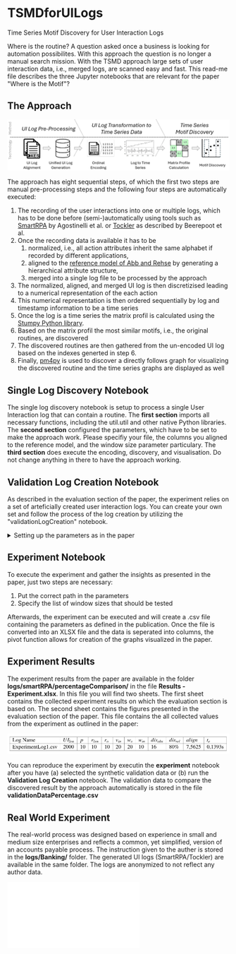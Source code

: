 # TSMDforUILogs
Time Series Motif Discovery for User Interaction Logs

Where is the routine? A question asked once a business is looking for automation possibilites.
With this approach the question is no longer a manual search mission.
With the TSMD approach large sets of user interaction data, i.e., merged logs, are scanned easy and fast.
This read-me file describes the three Jupyter notebooks that are relevant for the paper "Where is the Motif"?

## The Approach

![Detailed Approach Visualisation](images/Approach.png)

The approach has eight sequential steps, of which the first two steps are manual pre-processing steps and the following four steps are automatically executed:

1. The recording of the user interactions into one or multiple logs, which has to be done before (semi-)automatically using tools such as [SmartRPA](https://github.com/bpm-diag/smartRPA) by Agostinelli et al. or [Tockler](http://www.irisbeerepoot.com/wp-content/uploads/2023/06/Practical-guidelines.pdf) as described by Beerepoot et al.
2. Once the recording data is available it has to be
    1. normalized, i.e., all action attributes inherit the same alphabet if recorded by different applications,
    2. aligned to the [reference model of Abb and Rehse](https://www.sciencedirect.com/science/article/pii/S0306437924000449) by generating a hierarchical attribute structure,
    3. merged into a single log file to be processed by the approach
3. The normalized, aligned, and merged UI log is then discretizised leading to a numerical representation of the each action
4. This numerical representation is then ordered sequentially by log and timestamp information to be a time series
5. Once the log is a time series the matrix profil is calculated using the [Stumpy Python library](https://stumpy.readthedocs.io/en/latest/Tutorial_The_Matrix_Profile.html).
6. Based on the matrix profil the most similar motifs, i.e., the original routines, are discovered
7. The discovered routines are then gathered from the un-encoded UI log based on the indexes generted in step 6.
8. Finally, [pm4py](https://pm4py.fit.fraunhofer.de/) is used to discover a directly follows graph for visualizing the discovered routine and the time series graphs are displayed as well

## Single Log Discovery Notebook
The single log discovery notebook is setup to process a single User Interaction log that can contain a routine.
The **first section** imports all necessary functions, including the util.util and other native Python libraries.
The **second section** configured the parameters, which have to be set to make the approach work.
Please specifiy your file, the columns you aligned to the reference model, and the window size parameter particulary.
The **third section** does execute the encoding, discovery, and visualisation. Do not change anything in there to have the approach working.

## Validation Log Creation Notebook
As described in the evaluation section of the paper, the experiment relies on a set of arteficially created user interaction logs.
You can create your own set and follow the process of the log creation by utilizing the "validationLogCreation" notebook.

<details>

<summary>Setting up the parameters as in the paper</summary>

To create validation data as in the publication use the following parameter setup

```randomness = [1] # Length of sampling sequence, when creating the baseline log (1=> only one event inserted, 2=> sequences of 2 from all possible events inserted ...)
motifs = [1] # how many different motifs should be inserted into the log
occurances = [10,15,20,30,60] # Number of motif appearances in the log
lengthMotifs = [5,10,15,20,25] # Length of the Motifs to be inserted
percentageMotifsOverLog = [10,5,2.5,1] # Percentage representation of the Motif in the log
shuffles = [0,10,20] # Percentage by which the inserted routine should be shuffled
```

</details>

## Experiment Notebook
To execute the experiment and gather the insights as presented in the paper, just two steps are necessary:

1. Put the correct path in the parameters
2. Specify the list of window sizes that should be tested

Afterwards, the experiment can be executed and will create a .csv file containing the parameters as defined in the publication.
Once the file is converted into an XLSX file and the data is seperated into columns, the pivot function allows for creation of the graphs visualized in the paper.

## Experiment Results

The experiment results from the paper are available in the folder **logs/smartRPA/percentageComparison/** in the file **Results - Experiment.xlsx**. 
In this file you will find two sheets. The first sheet contains the collected experiment results on which the evaluation section is based on. The second sheet contains the figures presented in the evaluation section of the paper. This file contains the all collected values from the experiment as outlined in the paper:

![Detailed Approach Visualisation](images/ResultTable.png)

You can reproduce the experiment by executin the **experiment** notebook after you have (a) selected the synthetic validation data or (b) run the **Validation Log Creation** notebook.
The validation data to compare the discovered result by the approach automatically is stored in the file **validationDataPercentage.csv**

## Real World Experiment

The real-world process was designed based on experience in small and medium size enterprises and reflects a common, yet simplified, version of an accounts payable process.
The instruction given to the auther is stored in the **logs/Banking/** folder.
The generated UI logs (SmartRPA/Tockler) are available in the same folder. 
The logs are anonymized to not reflect any author data.

![Real World Accounts Payable Instruction](logs/Banking/RealWorldProcessInstruction.pdf)